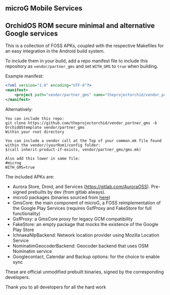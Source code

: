 ## microG Mobile Services

## OrchidOS ROM secure minimal and alternative Google services 
This is a collection of FOSS APKs, coupled with the respective Makefiles for an
easy integration in the Android build system.

To include them in your build, add a repo manifest file to include this repository as `vendor/partner_gms` and set
`WITH_GMS` to `true` when building.

Example manifest:

```xml
<?xml version="1.0" encoding="UTF-8"?>
<manifest>
    <project path="vendor/partner_gms" name="theprojectorchid/vendor_partner_gms" remote="github" revision="OrchidOstemplate" />
</manifest>
```

Alternatively:
```
You can include this repo:
git clone https://github.com/theprojectorchid/vendor_partner_gms -b OrchidOStemplate vendor/partner_gms 
Within your root directory 

You can include a vendor call at the Top of your common.mk file found within the vendor/(yourRom)/config folder:
$(call inherit-product-if-exists, vendor/partner_gms/gms.mk)

Also add this lower in same file:
#microg
WITH_GMS=true
```

The included APKs are:
   * Aurora Store, Droid, and Services (https://gitlab.com/AuroraOSS). Pre-signed prebuilts by dev (from gitlab always).
   * microG packages (binaries sourced from [here](https://microg.org/download.html))
   * GmsCore: the main component of microG, a FOSS reimplementation of the Google Play Services (requires GsfProxy and FakeStore for full functionality)
   * GsfProxy: a GmsCore proxy for legacy GCM compatibility
   * FakeStore: an empty package that mocks the existence of the Google Play Store
   * IchnaeaNlpBackend: Network location provider using Mozilla Location Service
   * NominatimGeocoderBackend: Geocoder backend that uses OSM Nominatim service
   * Googlecontact, Calendar and Backup options: for the choice to enable sync 

These are official unmodified prebuilt binaries, signed by the
corresponding developers.

Thank you to all developers for all the hard work 
